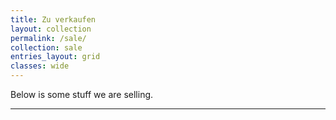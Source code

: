 ```yaml
---
title: Zu verkaufen
layout: collection
permalink: /sale/
collection: sale
entries_layout: grid
classes: wide
---
```


Below is some stuff we are selling.

<hr>
